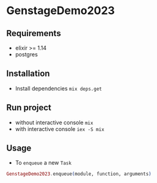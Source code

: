 # GenstageDemo2023

## Requirements
  - elixir >= 1.14
  - postgres 

## Installation
  - Install dependencies `mix deps.get`

## Run project
  - without interactive console `mix`
  - with interactive console `iex -S mix`

## Usage
  - To `enqueue` a new `Task`
  ```elixir
  GenstageDemo2023.enqueue(module, function, arguments)
  ``````
